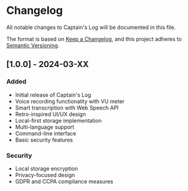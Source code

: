 # Changelog

All notable changes to Captain's Log will be documented in this file.

The format is based on [Keep a Changelog](https://keepachangelog.com/en/1.0.0/),
and this project adheres to [Semantic Versioning](https://semver.org/spec/v2.0.0.html).

## [1.0.0] - 2024-03-XX

### Added
- Initial release of Captain's Log
- Voice recording functionality with VU meter
- Smart transcription with Web Speech API
- Retro-inspired UI/UX design
- Local-first storage implementation
- Multi-language support
- Command-line interface
- Basic security features

### Security
- Local storage encryption
- Privacy-focused design
- GDPR and CCPA compliance measures 